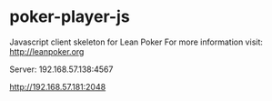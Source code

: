 poker-player-js
===============

Javascript client skeleton for Lean Poker For more information visit: http://leanpoker.org 

Server: 192.168.57.138:4567

http://192.168.57.181:2048